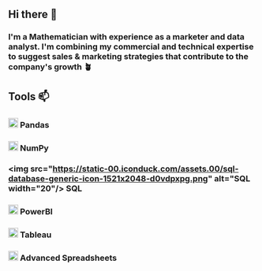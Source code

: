 ## Hi there 👋
### I'm a Mathematician with experience as a marketer and data analyst. I'm combining my commercial and technical expertise to suggest sales & marketing strategies that contribute to the company's growth 🪴

## Tools 📫
### <img src="https://cdn3.iconfinder.com/data/icons/logos-and-brands-adobe/512/267_Python-512.png" alt="Python Pandas" width="20"/> Pandas
### <img src="https://cdn3.iconfinder.com/data/icons/logos-and-brands-adobe/512/267_Python-512.png" alt="Python NumPy" width="20"/> NumPy
### <img src="https://static-00.iconduck.com/assets.00/sql-database-generic-icon-1521x2048-d0vdpxpg.png" alt="SQL width="20"/> SQL
### <img src="https://static-00.iconduck.com/assets.00/power-bi-icon-384x512-bujnuaon.png PowerBI" alt="PowerBI" width="20"/> PowerBI
### <img src="https://cdn.worldvectorlogo.com/logos/tableau-software.svg" alt="Tableau" width="20"/> Tableau 
### <img src="https://encrypted-tbn0.gstatic.com/images?q=tbn:ANd9GcQotASjjoWf0onHghuNfmKinrQnhaT910k2Ug&s" alt="Spreadsheets" width="20"/> Advanced Spreadsheets 

<!--            
**divadidip/divadidip** is a ✨ _special_ ✨ repository because its `README.md` (this file) appears on your GitHub profile.

Here are some ideas to get you started:

- 🔭 I’m currently working on ...
- 🌱 I’m currently learning ...
- 👯 I’m looking to collaborate on ...
- 🤔 I’m looking for help with ...
- 💬 Ask me about ...
- 📫 How to reach me: ...
- 😄 Pronouns: ...
- ⚡ Fun fact: ...
-->
